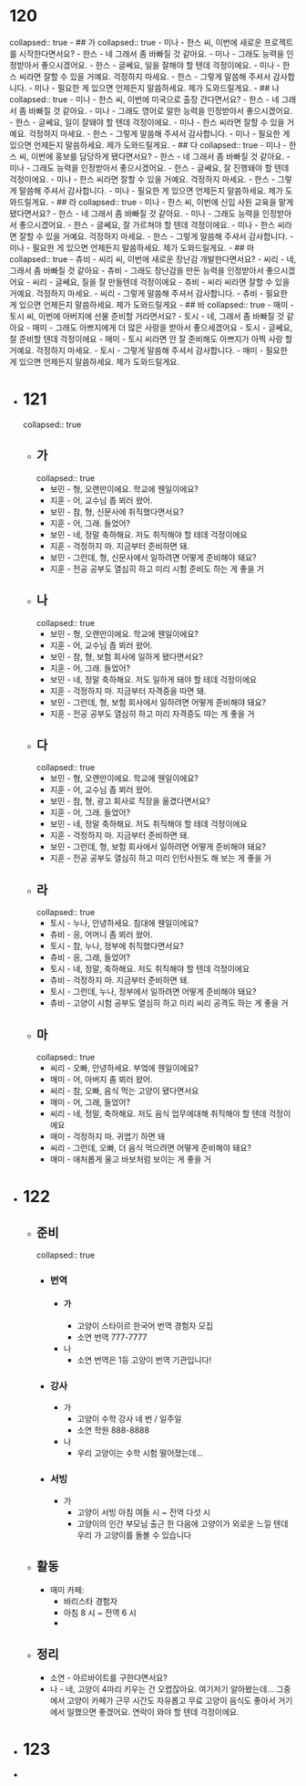 # 120
collapsed:: true
	- ## 가
	  collapsed:: true
		- 미나 - 한스 씨, 이번에 새로운 프로젝트를 시작한다면서요?
		- 한스 - 네 그래서 좀 바빠질 것 같아요.
		- 미나 - 그래도 능력을 인정받아서 좋으시겠어요.
		- 한스 - 글쎄요, 일을 잘해야 할 텐데 걱정이에요.
		- 미나 - 한스 씨라면 잘할 수 있을 거예요. 걱정하지 마세요.
		- 한스 - 그렇게 말씀해 주셔서 감사합니다.
		- 미나 - 필요한 게 있으면 언제든지 말씀하세요. 제가 도와드릴게요.
	- ## 나
	  collapsed:: true
		- 미나 - 한스 씨, 이번에 미국으로 출장 간다면서요?
		- 한스 - 네 그래서 좀 바빠질 것 같아요.
		- 미나 - 그래도 영어로 말한 능력을 인정받아서 좋으시겠어요.
		- 한스 - 글쎄요, 일이 잘돼야 할 텐데 걱정이에요.
		- 미나 - 한스 씨라면 잘할 수 있을 거예요. 걱정하지 마세요.
		- 한스 - 그렇게 말씀해 주셔서 감사합니다.
		- 미나 - 필요한 게 있으면 언제든지 말씀하세요. 제가 도와드릴게요.
	- ## 다
	  collapsed:: true
		- 미나 - 한스 씨, 이번에 홍보를 담당하게 됐다면서요?
		- 한스 - 네 그래서 좀 바빠질 것 같아요.
		- 미나 - 그래도 능력을 인정받아서 좋으시겠어요.
		- 한스 - 글쎄요, 잘 진행돼야 할 텐데 걱정이에요.
		- 미나 - 한스 씨라면 잘할 수 있을 거예요. 걱정하지 마세요.
		- 한스 - 그렇게 말씀해 주셔서 감사합니다.
		- 미나 - 필요한 게 있으면 언제든지 말씀하세요. 제가 도와드릴게요.
	- ## 라
	  collapsed:: true
		- 미나 - 한스 씨, 이번에 신입 사원 교육을 맡게 됐다면서요?
		- 한스 - 네 그래서 좀 바빠질 것 같아요.
		- 미나 - 그래도 능력을 인정받아서 좋으시겠어요.
		- 한스 - 글쎄요, 잘 가르쳐야 할 텐데 걱정이에요.
		- 미나 - 한스 씨라면 잘할 수 있을 거예요. 걱정하지 마세요.
		- 한스 - 그렇게 말씀해 주셔서 감사합니다.
		- 미나 - 필요한 게 있으면 언제든지 말씀하세요. 제가 도와드릴게요.
	- ## 마
	  collapsed:: true
		- 츄비 - 씨리 씨, 이번에 새로운 장난감 개발한다면서요?
		- 씨리 - 네, 그래서 좀 바빠질 것 같아요
		- 츄비 - 그래도 장난감을 만든 능력을 인정받아서 좋으시겠어요
		- 씨리 - 글쎄요, 질을 잘 만들텐데 걱정이에요
		- 츄비 - 씨리 씨라면 잘할 수 있을 거예요. 걱정하지 마세요.
		- 씨리 - 그렇게 말씀해 주셔서 감사합니다.
		- 츄비 - 필요한 게 있으면 언제든지 말씀하세요. 제가 도와드릴게요
	- ## 바
	  collapsed:: true
		- 매미 - 토시 씨, 이번에 아버지에 선물 준비할 거라면서요?
		- 토시 - 네, 그래서 좀 바빠질 것 같아요
		- 매미 - 그래도 아쁘지에게 더 많은 사랑을 받아서 좋으세겠어요
		- 토시 - 글쎄요, 잘 준비할 텐데 걱정이에요
		- 매미 - 토시 씨라면 안 잘 준비해도 아쁘지가 아찍 사랑 할 거예요. 걱정하지 마세요.
		- 토시 - 그렇게 말씀해 주셔서 감사합니다.
		- 매미 - 필요한 게 있으면 언제든지 말씀하세요. 제가 도와드릴게요.
- # 121
  collapsed:: true
	- ## 가
	  collapsed:: true
		- 보민 - 형, 오랜만이에요. 학교에 웬일이에요?
		- 지훈 - 어, 교수님 좁 뵈러 왔어.
		- 보민 - 참, 형, 신문사에 취직했다면서요?
		- 지훈 - 어, 그래. 들었어?
		- 보민 - 네, 정말 축하해요. 저도 취직해야 할 테데 걱정이에요
		- 지훈 - 걱정하지 마.  지금부터 준비하면 돼.
		- 보민 - 그런데, 형, 신문사에서 일하려면 어떻게 준비해야 돼요?
		- 지훈 - 전공 공부도 열심히 하고 미리 시험 준비도 하는 게 좋을 거
	- ## 나
	  collapsed:: true
		- 보민 - 형, 오랜만이에요. 학교에 웬일이에요?
		- 지훈 - 어, 교수님 좁 뵈러 왔어.
		- 보민 - 참, 형, 보험 회사에 일하게 됐다면서요?
		- 지훈 - 어, 그래. 들었어?
		- 보민 - 네, 정말 축하해요. 저도 일하게 돼야 할 테데 걱정이에요
		- 지훈 - 걱정하지 마.  지금부터 자격증을 따면 돼.
		- 보민 - 그런데, 형, 보험 회사에서 일하려면 어떻게 준비해야 돼요?
		- 지훈 - 전공 공부도 열심히 하고 미리 자격증도 따는 게 좋을 거
	- ## 다
	  collapsed:: true
		- 보민 - 형, 오랜만이에요. 학교에 웬일이에요?
		- 지훈 - 어, 교수님 좁 뵈러 왔어.
		- 보민 - 참, 형, 광고 회사로 직장을 옮겼다면서요?
		- 지훈 - 어, 그래. 들었어?
		- 보민 - 네, 정말 축하해요. 저도 취직해야 할 테데 걱정이에요
		- 지훈 - 걱정하지 마.  지금부터 준비하면 돼.
		- 보민 - 그런데, 형, 보험 회사에서 일하려면 어떻게 준비해야 돼요?
		- 지훈 - 전공 공부도 열심히 하고 미리 인턴사원도 해 보는 게 좋을 거
	- ## 라
	  collapsed:: true
		- 토시 - 누나, 안녕하세요. 침대에 웬일이에요?
		- 츄비 - 응, 어머니 좀 뵈러 왔어.
		- 토시 - 참, 누나, 정부에 취직했다면서요?
		- 츄비 - 응, 그래, 들었어?
		- 토시 - 네, 정말, 축하해요. 저도 취직해야 할 텐데 걱정이에요
		- 츄비 - 걱정하지 마. 지금부터 준비하면 돼.
		- 토시 - 그런데, 누나, 정부에서 일하려면 어떻게 준비해야 돼요?
		- 츄비 - 고양이 시험 공부도 열심히 하고 미리 씨리 공격도 하는 게 좋을 거
	- ## 마
	  collapsed:: true
		- 씨리 - 오빠, 안녕하세요. 부엌에 웬일이에요?
		- 매미 - 어, 아버지 좀 뵈러 왔어.
		- 씨리 - 참, 오빠,  음식 먹는 고양이 됐다면서요
		- 매미 - 어, 그래, 들었어?
		- 씨리 - 네, 정말, 축하해요. 저도 음식 업무에대해 취직해야 할 텐데 걱정이에요
		- 매미 - 걱정하지 마. 귀엽기 하면 돼
		- 씨리 - 그런데, 오빠, 더 음식 먹으려면 어떻게 준비해야 돼요?
		- 매미 - 애처롭게 울고 바보처럼 보이는 게 좋을 거
- # 122
	- ## 준비
	  collapsed:: true
		- ### 번역
			- #### 가
				- 고양이 스타이르 한국어 번역 경험자 모집
				- 소연 번역 777-7777
			- 나
				- 소연 번역은 1등 고양이 번역 기관입니다!
		- ### 강사
			- 가
				- 고양이 수학 강사 네 번 / 일주일
				- 소연 학원 888-8888
			- 나
				- 우리 고양이는 수학 시험 떨어졌는데...
		- ### 서빙
			- 가
				- 고양이 서빙 아침 여들 시 ~ 전역 다섯 시
				- 고양이의 인간 부모님 출근 한 다음에 고양이가 외로운 느낄 텐데 우리 가 고양이를 돌볼 수 있습니다
	- ## 활동
		- 매미 카페:
			- 바리스타 경험자
			- 아침 8 시 ~ 전역 6 시
			-
	- ## 정리
		- 소연 - 아르바이트를 구한다면서요?
		- 나 - 네,  고양이 4마리 키우는 건 오렵잖아요. 여기저기 알아봤는데... 그중에서 고양이 카페가 근무 시간도 자유롭고 무료 고양이 음식도 좋아서 거기에서 일했으면 좋겠어요. 연락이 와야 할 텐데 걱정이에요.
- # 123
-